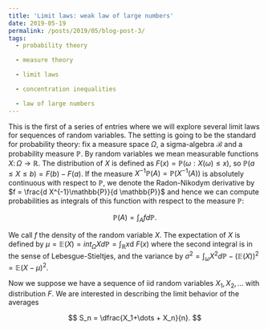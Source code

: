 ```yaml
---
title: 'Limit laws: weak law of large numbers'
date: 2019-05-19
permalink: /posts/2019/05/blog-post-3/
tags:
  - probability theory

  - measure theory

  - limit laws

  - concentration inequalities

  - law of large numbers
---
```


This is the first of a series of entries where we will explore several limit laws for sequences of random variables. The setting is going to be the standard for probability theory: fix a measure space $\Omega$, a sigma-algebra $\mathcal{B}$ and a probability measure $\mathbb{P}$. By random variables we mean measurable functions $X\colon \Omega \to \mathbb{R}$. The distribution of $X$ is defined as $F(x) = \mathbb{P}(\omega: X(\omega) \leq x )$, so $\mathbb{P}( a \leq X \leq b  ) = F(b) - F(a)$. If the measure $X^{-1}\mathbb{P}(A) = \mathbb{P}(X^{-1}(A))$ is absolutely continuous with respect to $\mathbb{P}$, we denote the Radon-Nikodym derivative by $f = \frac{d X^{-1}\mathbb{P}}{d \mathbb{P}}$ and hence we can compute probabilities as integrals of this function with respect to the measure $\mathbb{P}$:

$$
\mathbb{P}(A) = \int_A f d\mathbb{P}.
$$

We call $f$ the density of the random variable $X$. The expectation of $X$ is defined by $\mu = \mathbb{E}(X) = int_\Omega X d\mathbb{P} = \int_{\mathbb{R}} x \mathrm{d} \ F(x)$ where the second integral is in the sense of Lebesgue-Stieltjes, and the variance by $\sigma^2 = \int_\omega X^2 d\mathbb{P} - (\mathbb{E}(X))^2 = \mathbb{E}(X-\mu)^2$.

Now we suppose we have a sequence of iid random variables $X_1,X_2,\dots$ with distribution $F$. We are interested in describing the limit behavior of the averages

$$
S_n = \dfrac{X_1+\dots + X_n}{n}.
$$
